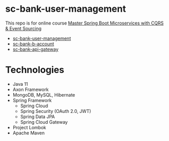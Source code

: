 #  sc-bank-user-management
This repo is for online course [Master Spring Boot Microservices with CQRS & Event Sourcing](https://www.udemy.com/course/master-spring-boot-microservices-with-cqrs-event-sourcing/)
- [sc-bank-user-management](https://github.com/RaggerBreak/sc-bank-user-management)
- [sc-bank-b-account](https://github.com/RaggerBreak/sc-bank-b-account)
- [sc-bank-api-gateway](https://github.com/RaggerBreak/sc-bank-api-gateway)

# Technologies
- Java 11
- Axon Framework
- MongoDB, MySQL, Hibernate
- Spring Framework  
    - Spring Cloud
    - Spring Security (OAuth 2.0, JWT)
    - Spring Data JPA
    - Spring Cloud Gateway
- Project Lombok
- Apache Maven
